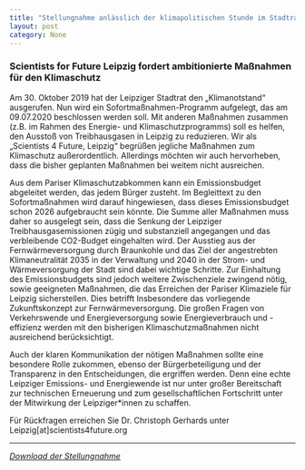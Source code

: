 ```yaml
---
title: "Stellungnahme anlässlich der klimapolitischen Stunde im Stadtrat und der Entscheidung zum Sofortprogramm"
layout: post
category: None
---
```

### Scientists for Future Leipzig fordert ambitionierte Maßnahmen für den Klimaschutz

Am 30. Oktober 2019 hat der Leipziger Stadtrat den „Klimanotstand“ ausgerufen. Nun wird ein Sofortmaßnahmen-Programm aufgelegt, das am 09.07.2020 beschlossen werden soll. Mit anderen Maßnahmen zusammen (z.B. im Rahmen des Energie- und Klimaschutzprogramms) soll es helfen, den Ausstoß von Treibhausgasen in Leipzig zu reduzieren. Wir als „Scientists 4 Future, Leipzig“ begrüßen jegliche Maßnahmen zum Klimaschutz außerordentlich. Allerdings möchten wir auch hervorheben, dass die bisher geplanten Maßnahmen bei weitem nicht ausreichen.

Aus dem Pariser Klimaschutzabkommen kann ein Emissionsbudget abgeleitet werden, das jedem Bürger zusteht. Im Begleittext zu den Sofortmaßnahmen wird darauf hingewiesen, dass dieses Emissionsbudget schon 2026 aufgebraucht sein könnte. Die Summe aller Maßnahmen muss daher so ausgelegt sein, dass die Senkung der Leipziger Treibhausgasemissionen zügig und substanziell angegangen und das verbleibende CO2-Budget eingehalten wird. Der Ausstieg aus der Fernwärmeversorgung durch Braunkohle und das Ziel der angestrebten Klimaneutralität 2035 in der Verwaltung und 2040 in der Strom- und Wärmeversorgung der Stadt sind dabei wichtige Schritte. Zur Einhaltung des Emissionsbudgets sind jedoch weitere Zwischenziele zwingend nötig, sowie geeigneten Maßnahmen, die das Erreichen der Pariser Klimaziele für Leipzig sicherstellen. Dies betrifft Insbesondere das vorliegende Zukunftskonzept zur Fernwärmeversorgung. Die großen Fragen von Verkehrswende und Energieversorgung sowie Energieverbrauch und -effizienz werden mit den bisherigen Klimaschutzmaßnahmen nicht ausreichend berücksichtigt.

Auch der klaren Kommunikation der nötigen Maßnahmen sollte eine besondere Rolle zukommen, ebenso der Bürgerbeteiligung und der Transparenz in den Entscheidungen, die ergriffen werden. Denn eine echte Leipziger Emissions- und Energiewende ist nur unter großer Bereitschaft zur technischen Erneuerung und zum gesellschaftlichen Fortschritt unter der Mitwirkung der Leipziger*innen zu schaffen.

Für Rückfragen erreichen Sie Dr. Christoph Gerhards unter <br>
Leipzig[at]scientists4future.org

---

*[Download der Stellungnahme](/downloads/20200706_Stellungnahme_Sc4F_fordert_ambitioniertere_Klimaschutzmassnahmen.pdf)*
